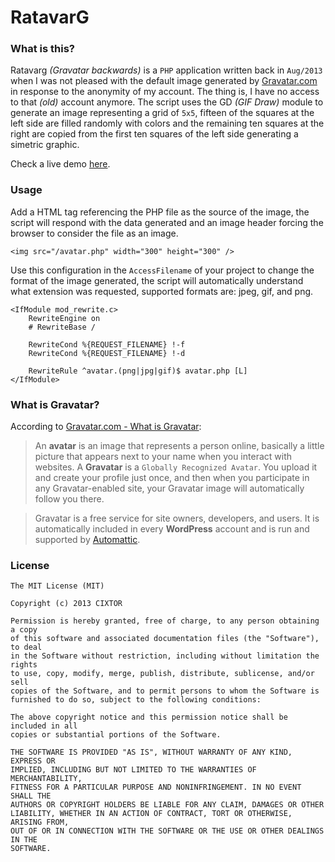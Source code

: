 # RatavarG

### What is this?

Ratavarg _(Gravatar backwards)_ is a `PHP` application written back in `Aug/2013` when I was not pleased with the default image generated by [Gravatar.com](http://en.gravatar.com/) in response to the anonymity of my account. The thing is, I have no access to that _(old)_ account anymore. The script uses the GD _(GIF Draw)_ module to generate an image representing a grid of `5x5`, fifteen of the squares at the left side are filled randomly with colors and the remaining ten squares at the right are copied from the first ten squares of the left side generating a simetric graphic.

Check a live demo [here](http://cixtor.com/gravatar).

### Usage

Add a HTML tag referencing the PHP file as the source of the image, the script will respond with the data generated and an image header forcing the browser to consider the file as an image.

```
<img src="/avatar.php" width="300" height="300" />
```

Use this configuration in the `AccessFilename` of your project to change the format of the image generated, the script will automatically understand what extension was requested, supported formats are: jpeg, gif, and png.

```
<IfModule mod_rewrite.c>
    RewriteEngine on
    # RewriteBase /

    RewriteCond %{REQUEST_FILENAME} !-f
    RewriteCond %{REQUEST_FILENAME} !-d

    RewriteRule ^avatar.(png|jpg|gif)$ avatar.php [L]
</IfModule>
```

### What is Gravatar?

According to [Gravatar.com - What is Gravatar](http://en.gravatar.com/support/what-is-gravatar/):

> An **avatar** is an image that represents a person online, basically a little picture that appears next to your name when you interact with websites. A **Gravatar** is a `Globally Recognized Avatar`. You upload it and create your profile just once, and then when you participate in any Gravatar-enabled site, your Gravatar image will automatically follow you there.

> Gravatar is a free service for site owners, developers, and users. It is automatically included in every **WordPress** account and is run and supported by [Automattic](http://automattic.com/).

### License

```
The MIT License (MIT)

Copyright (c) 2013 CIXTOR

Permission is hereby granted, free of charge, to any person obtaining a copy
of this software and associated documentation files (the "Software"), to deal
in the Software without restriction, including without limitation the rights
to use, copy, modify, merge, publish, distribute, sublicense, and/or sell
copies of the Software, and to permit persons to whom the Software is
furnished to do so, subject to the following conditions:

The above copyright notice and this permission notice shall be included in all
copies or substantial portions of the Software.

THE SOFTWARE IS PROVIDED "AS IS", WITHOUT WARRANTY OF ANY KIND, EXPRESS OR
IMPLIED, INCLUDING BUT NOT LIMITED TO THE WARRANTIES OF MERCHANTABILITY,
FITNESS FOR A PARTICULAR PURPOSE AND NONINFRINGEMENT. IN NO EVENT SHALL THE
AUTHORS OR COPYRIGHT HOLDERS BE LIABLE FOR ANY CLAIM, DAMAGES OR OTHER
LIABILITY, WHETHER IN AN ACTION OF CONTRACT, TORT OR OTHERWISE, ARISING FROM,
OUT OF OR IN CONNECTION WITH THE SOFTWARE OR THE USE OR OTHER DEALINGS IN THE
SOFTWARE.
```
